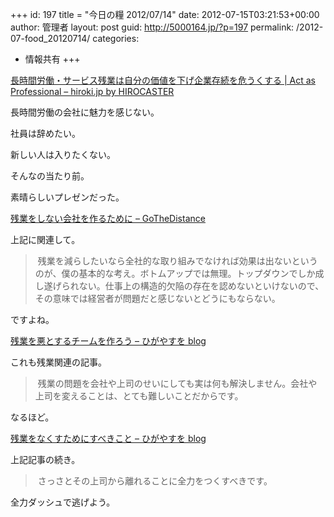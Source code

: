 +++
id: 197
title = "今日の糧 2012/07/14"
date: 2012-07-15T03:21:53+00:00
author: 管理者
layout: post
guid: http://5000164.jp/?p=197
permalink: /2012-07-food_20120714/
categories:
  - 情報共有
+++
<section> 

<div>
  <a href="http://hiroki.jp/2012/07/05/4613/">長時間労働・サービス残業は自分の価値を下げ企業存続を危うくする | Act as Professional &#8211; hiroki.jp by HIROCASTER</a>
</div>

長時間労働の会社に魅力を感じない。
  
社員は辞めたい。
  
新しい人は入りたくない。
  
そんなの当たり前。
  
素晴らしいプレゼンだった。</section> <section> 

<div>
  <a href="http://d.hatena.ne.jp/gothedistance/20120709/1341793923">残業をしない会社を作るために &#8211; GoTheDistance</a>
</div>

上記に関連して。
  
> 残業を減らしたいなら全社的な取り組みでなければ効果は出ないというのが、僕の基本的な考え。ボトムアップでは無理。トップダウンでしか成し遂げられない。仕事上の構造的欠陥の存在を認めないといけないので、その意味では経営者が問題だと感じないとどうにもならない。
  
ですよね。</section> <section> 

<div>
  <a href="http://d.hatena.ne.jp/higayasuo/20120709/1341806726">残業を悪とするチームを作ろう &#8211; ひがやすを blog</a>
</div>

これも残業関連の記事。
  
> 残業の問題を会社や上司のせいにしても実は何も解決しません。会社や上司を変えることは、とても難しいことだからです。
  
なるほど。</section> <section> 

<div>
  <a href="http://d.hatena.ne.jp/higayasuo/20120710/1341912051">残業をなくすためにすべきこと &#8211; ひがやすを blog</a>
</div>

上記記事の続き。
  
> さっさとその上司から離れることに全力をつくすべきです。
  
全力ダッシュで逃げよう。</section>